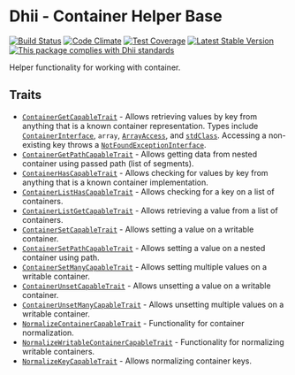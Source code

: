 # Dhii - Container Helper Base

[![Build Status](https://travis-ci.org/Dhii/container-helper-base.svg?branch=develop)](https://travis-ci.org/Dhii/container-helper-base)
[![Code Climate](https://codeclimate.com/github/Dhii/container-helper-base/badges/gpa.svg)](https://codeclimate.com/github/Dhii/container-helper-base)
[![Test Coverage](https://codeclimate.com/github/Dhii/container-helper-base/badges/coverage.svg)](https://codeclimate.com/github/Dhii/container-helper-base/coverage)
[![Latest Stable Version](https://poser.pugx.org/dhii/container-helper-base/version)](https://packagist.org/packages/dhii/container-helper-base)
[![This package complies with Dhii standards](https://img.shields.io/badge/Dhii-Compliant-green.svg?style=flat-square)][Dhii]

Helper functionality for working with container.

## Traits
- [`ContainerGetCapableTrait`][ContainerGetCapableTrait] - Allows retrieving values by key from anything that is
a known container representation. Types include [`ContainerInterface`][ContainerInterface], `array`,
[`ArrayAccess`][ArrayAccess], and [`stdClass`][stdClass]. Accessing a non-existing key throws a
[`NotFoundExceptionInterface`][NotFoundExceptionInterface].
- [`ContainerGetPathCapableTrait`][ContainerGetPathCapableTrait] - Allows getting data from nested container using
passed path (list of segments).
- [`ContainerHasCapableTrait`][ContainerHasCapableTrait] - Allows checking for values by key from anything that is
a known container implementation.
- [`ContainerListHasCapableTrait`][ContainerListHasCapableTrait] - Allows checking for a key on a list of containers.
- [`ContainerListGetCapableTrait`][ContainerListGetCapableTrait] - Allows retrieving a value from a list of containers.
- [`ContainerSetCapableTrait`][ContainerSetCapableTrait] - Allows setting a value on a writable container.
- [`ContainerSetPathCapableTrait`][ContainerSetPathCapableTrait] - Allows setting a value on a nested container using path.
- [`ContainerSetManyCapableTrait`][ContainerSetManyCapableTrait] - Allows setting multiple values on a writable container.
- [`ContainerUnsetCapableTrait`][ContainerUnsetCapableTrait] - Allows unsetting a value on a writable container.
- [`ContainerUnsetManyCapableTrait`][ContainerUnsetManyCapableTrait] - Allows unsetting multiple values on a writable container.
- [`NormalizeContainerCapableTrait`][NormalizeContainerCapableTrait] - Functionality for container normalization.
- [`NormalizeWritableContainerCapableTrait`][NormalizeWritableContainerCapableTrait] - Functionality for normalizing
writable containers.
- [`NormalizeKeyCapableTrait`][NormalizeKeyCapableTrait] - Allows normalizing container keys.

[Dhii]: https://github.com/Dhii/dhii

[ContainerGetCapableTrait]:                 src/ContainerGetCapableTrait.php
[ContainerGetPathCapableTrait]:             src/ContainerGetPathCapableTrait.php
[ContainerHasCapableTrait]:                 src/ContainerHasCapableTrait.php
[NormalizeContainerCapableTrait]:           src/NormalizeContainerCapableTrait.php
[NormalizeWritableContainerCapableTrait]:   src/NormalizeWritableContainerCapableTrait.php
[ContainerSetCapableTrait]:                 src/ContainerSetCapableTrait.php
[ContainerSetPathCapableTrait]:             src/ContainerSetPathCapableTrait.php
[ContainerSetManyCapableTrait]:             src/ContainerSetManyCapableTrait.php
[ContainerUnsetCapableTrait]:               src/ContainerUnsetCapableTrait.php
[ContainerUnsetManyCapableTrait]:           src/ContainerUnsetManyCapableTrait.php
[NormalizeKeyCapableTrait]:                 src/NormalizeKeyCapableTrait.php
[ContainerListHasCapableTrait]:             src/ContainerListHasCapableTrait.php
[ContainerListGetCapableTrait]:             src/ContainerListGetCapableTrait.php

[ContainerInterface]:                       https://github.com/php-fig/container/blob/master/src/ContainerInterface.php
[NotFoundExceptionInterface]:               https://github.com/php-fig/container/blob/master/src/NotFoundExceptionInterface.php
[ArrayAccess]:                              http://php.net/manual/en/class.arrayaccess.php
[stdClass]:                                 http://php.net/manual/en/language.types.object.php#language.types.object.casting
